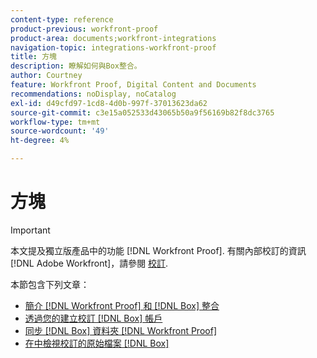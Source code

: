```yaml
---
content-type: reference
product-previous: workfront-proof
product-area: documents;workfront-integrations
navigation-topic: integrations-workfront-proof
title: 方塊
description: 瞭解如何與Box整合。
author: Courtney
feature: Workfront Proof, Digital Content and Documents
recommendations: noDisplay, noCatalog
exl-id: d49cfd97-1cd8-4d0b-997f-37013623da62
source-git-commit: c3e15a052533d43065b50a9f56169b82f8dc3765
workflow-type: tm+mt
source-wordcount: '49'
ht-degree: 4%

---
```


# 方塊

>[!IMPORTANT]
>
>本文提及獨立版產品中的功能 [!DNL Workfront Proof]. 有關內部校訂的資訊 [!DNL Adobe Workfront]，請參閱 [校訂](../../../review-and-approve-work/proofing/proofing.md).

本節包含下列文章：

* [簡介 [!DNL Workfront Proof] 和 [!DNL Box] 整合](../../../workfront-proof/wp-integrations/box/introduction-to-box.md)
* [透過您的建立校訂 [!DNL Box] 帳戶](../../../workfront-proof/wp-integrations/box/create-proof-box-account.md)
* [同步 [!DNL Box] 資料夾 [!DNL Workfront Proof]](../../../workfront-proof/wp-integrations/box/sycn-box-folder.md)
* [在中檢視校訂的原始檔案 [!DNL Box]](../../../workfront-proof/wp-integrations/box/view-proof-original-file-box.md)
